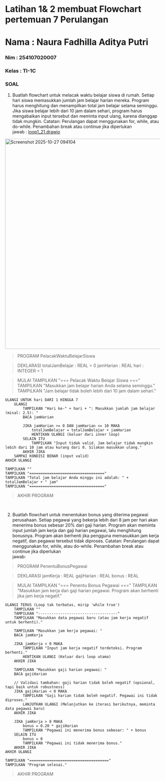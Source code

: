 # Latihan 1& 2 membuat Flowchart pertemuan 7 Perulangan
 <h1> Nama   : Naura Fadhilla Aditya Putri </h1>
 <h3> Nim    : 254107020007 </h3>
 <h3> Kelas  : TI-1C </h3>

 ### SOAL <br>
 1. Buatlah flowchart untuk melacak waktu belajar siswa di rumah. Setiap hari siswa memasukkan jumlah jam belajar harian mereka. Program harus menghitung dan menampilkan total jam belajar selama seminggu. Jika siswa belajar lebih dari 10 jam dalam sehari, program harus mengabaikan input tersebut dan meminta input ulang, karena dianggap tidak mungkin.
Catatan: Perulangan dapat menggunakan for, while, atau do-while. Penambahan break atau continue jika diperlukan <br>
jawab :
[loop1_21.drawio](https://github.com/user-attachments/files/23155990/loop1_21.drawio)
<img width="589" height="681" alt="Screenshot 2025-10-27 094104" src="https://github.com/user-attachments/assets/83de766d-72d4-4c70-915b-96cde1e50f3c" />

> PROGRAM PelacakWaktuBelajarSiswa

> DEKLARASI
    totalJamBelajar : REAL = 0
    jamHarian     : REAL
    hari          : INTEGER = 1

> MULAI
    TAMPILKAN "=== Pelacak Waktu Belajar Siswa ==="
    TAMPILKAN "Masukkan jam belajar harian Anda selama seminggu."
    TAMPILKAN "Jam belajar tidak boleh lebih dari 10 jam dalam sehari."

    ULANGI UNTUK hari DARI 1 HINGGA 7
        ULANGI
            TAMPILKAN "Hari ke-" + hari + ": Masukkan jumlah jam belajar (misal: 2.5): "
            BACA jamHarian

            JIKA jamHarian >= 0 DAN jamHarian <= 10 MAKA
                totalJamBelajar = totalJamBelajar + jamHarian
                HENTIKAN ULANGI (keluar dari inner loop)
            SELAIN ITU
                TAMPILKAN "Input tidak valid. Jam belajar tidak mungkin lebih dari 10 jam atau kurang dari 0. Silakan masukkan ulang."
            AKHIR JIKA
        SAMPAI KONDISI BENAR (input valid)
    AKHIR ULANGI

    TAMPILKAN ""
    TAMPILKAN "=================================="
    TAMPILKAN "Total jam belajar Anda minggu ini adalah: " + totalJamBelajar + " jam"
    TAMPILKAN "=================================="

> AKHIR PROGRAM

<br>

2. Buatlah flowchart untuk menentukan bonus yang diterima pegawai perusahaan. Setiap pegawai yang bekerja lebih dari 8 jam per hari akan menerima bonus sebesar 20% dari gaji harian. Program akan meminta input jumlah jam kerja dan gaji harian pegawai, lalu menghitung bonusnya. Program akan berhenti jika pengguna memasukkan jam kerja negatif, dan pegawai tersebut tidak diproses. Catatan: Perulangan dapat menggunakan for, while, atau do-while. Penambahan break atau continue jika diperlukan <br>
jawab:
> PROGRAM PenentuBonusPegawai

> DEKLARASI
    jamKerja   : REAL
    gajiHarian : REAL
    bonus      : REAL

> MULAI
    TAMPILKAN "=== Penentu Bonus Pegawai ==="
    TAMPILKAN "Masukkan jam kerja dan gaji harian pegawai. Program akan berhenti jika jam kerja negatif."

    ULANGI TERUS (Loop tak terbatas, mirip 'while true')
        TAMPILKAN ""
        TAMPILKAN "------------------------------------"
        TAMPILKAN "Masukkan data pegawai baru (atau jam kerja negatif untuk berhenti)."

        TAMPILKAN "Masukkan jam kerja pegawai: "
        BACA jamKerja

        JIKA jamKerja < 0 MAKA
            TAMPILKAN "Input jam kerja negatif terdeteksi. Program berhenti."
            HENTIKAN ULANGI (Keluar dari loop utama)
        AKHIR JIKA

        TAMPILKAN "Masukkan gaji harian pegawai: "
        BACA gajiHarian

        // Validasi tambahan: gaji harian tidak boleh negatif (opsional, tapi baik untuk robustness)
        JIKA gajiHarian < 0 MAKA
            TAMPILKAN "Gaji harian tidak boleh negatif. Pegawai ini tidak diproses."
            LANJUTKAN ULANGI (Melanjutkan ke iterasi berikutnya, meminta data pegawai baru)
        AKHIR JIKA

        JIKA jamKerja > 8 MAKA
            bonus = 0.20 * gajiHarian
            TAMPILKAN "Pegawai ini menerima bonus sebesar: " + bonus
        SELAIN ITU
            bonus = 0
            TAMPILKAN "Pegawai ini tidak menerima bonus."
        AKHIR JIKA
    AKHIR ULANGI

    TAMPILKAN "===================================="
    TAMPILKAN "Program selesai."

> AKHIR PROGRAM
